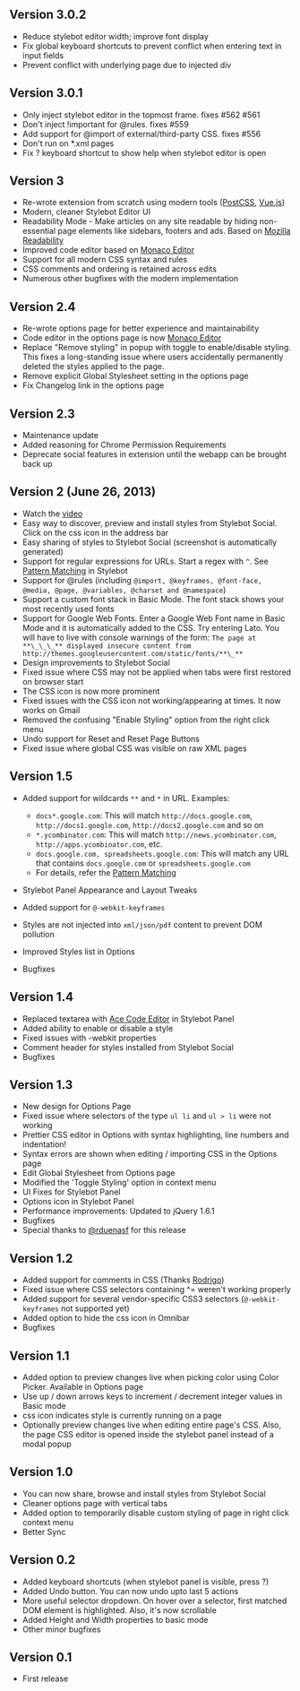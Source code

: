 ## Version 3.0.2

- Reduce stylebot editor width; improve font display
- Fix global keyboard shortcuts to prevent conflict when entering text in input fields
- Prevent conflict with underlying page due to injected div

## Version 3.0.1

- Only inject stylebot editor in the topmost frame. fixes #562 #561
- Don't inject !important for @rules. fixes #559
- Add support for @import of external/third-party CSS. fixes #556
- Don't run on \*.xml pages
- Fix ? keyboard shortcut to show help when stylebot editor is open

## Version 3

- Re-wrote extension from scratch using modern tools ([PostCSS](ttps://postcss.org/), [Vue.js](https://vuejs.org/))
- Modern, cleaner Stylebot Editor UI
- Readability Mode - Make articles on any site readable by hiding
  non-essential page elements like sidebars, footers and ads. Based on [Mozilla Readability](https://github.com/mozilla/readability)
- Improved code editor based on [Monaco Editor](https://microsoft.github.io/monaco-editor/)
- Support for all modern CSS syntax and rules
- CSS comments and ordering is retained across edits
- Numerous other bugfixes with the modern implementation

## Version 2.4

- Re-wrote options page for better experience and maintainability
- Code editor in the options page is now [Monaco Editor](https://microsoft.github.io/monaco-editor/)
- Replace "Remove styling" in popup with toggle to enable/disable styling. This fixes a long-standing issue where users accidentally permanently deleted the styles applied to the page.
- Remove explicit Global Stylesheet setting in the options page
- Fix Changelog link in the options page

## Version 2.3

- Maintenance update
- Added reasoning for Chrome Permission Requirements
- Deprecate social features in extension until the webapp can be brought back up

## Version 2 (June 26, 2013)

- Watch the [video](http://www.youtube.com/watch?v=zcOLjfPptw4)
- Easy way to discover, preview and install styles from Stylebot Social. Click on the css icon in the address bar
- Easy sharing of styles to Stylebot Social (screenshot is automatically generated)
- Support for regular expressions for URLs. Start a regex with `^`. See [Pattern Matching](https://github.com/ankit/stylebot#pattern-matching) in Stylebot
- Support for @rules (including `@import, @keyframes, @font-face, @media, @page, @variables, @charset and @namespace`)
- Support a custom font stack in Basic Mode. The font stack shows your most recently used fonts
- Support for Google Web Fonts. Enter a Google Web Font name in Basic Mode and it is automatically added to the CSS. Try entering Lato.
  You will have to live with console warnings of the form: `The page at **\_\_\_** displayed insecure content from http://themes.googleusercontent.com/static/fonts/**\_**`
- Design improvements to Stylebot Social
- Fixed issue where CSS may not be applied when tabs were first restored on browser start
- The CSS icon is now more prominent
- Fixed issues with the CSS icon not working/appearing at times. It now works on Gmail
- Removed the confusing "Enable Styling" option from the right click menu
- Undo support for Reset and Reset Page Buttons
- Fixed issue where global CSS was visible on raw XML pages

## Version 1.5

- Added support for wildcards `**` and `*` in URL. Examples:

  - `docs*.google.com`: This will match `http://docs.google.com`, `http://docs1.google.com`, `http://docs2.google.com` and so on
  - `*.ycombinator.com`: This will match `http://news.ycombinator.com`, `http://apps.ycombinator.com`, etc.
  - `docs.google.com, spreadsheets.google.com`: This will match any URL that contains `docs.google.com` or `spreadsheets.google.com`
  - For details, refer the [Pattern Matching](https://github.com/ankit/stylebot#pattern-matching)

- Stylebot Panel Appearance and Layout Tweaks
- Added support for `@-webkit-keyframes`
- Styles are not injected into `xml/json/pdf` content to prevent DOM pollution
- Improved Styles list in Options
- Bugfixes

## Version 1.4

- Replaced textarea with [Ace Code Editor](http://ace.ajax.org/) in Stylebot Panel
- Added ability to enable or disable a style
- Fixed issues with -webkit properties
- Comment header for styles installed from Stylebot Social
- Bugfixes

## Version 1.3

- New design for Options Page
- Fixed issue where selectors of the type `ul li` and `ul > li` were not working
- Prettier CSS editor in Options with syntax highlighting, line numbers and indentation!
- Syntax errors are shown when editing / importing CSS in the Options page
- Edit Global Stylesheet from Options page
- Modified the 'Toggle Styling' option in context menu
- UI Fixes for Stylebot Panel
- Options icon in Stylebot Panel
- Performance improvements: Updated to jQuery 1.6.1
- Bugfixes
- Special thanks to [@rduenasf](https://github.com/rduenasf) for this release

## Version 1.2

- Added support for comments in CSS (Thanks [Rodrigo](https://github.com/rduenasf))
- Fixed issue where CSS selectors containing ^= weren't working properly
- Added support for several vendor-specific CSS3 selectors (`@-webkit-keyframes` not supported yet)
- Added option to hide the css icon in Omnibar
- Bugfixes

## Version 1.1

- Added option to preview changes live when picking color using Color Picker. Available in Options page
- Use up / down arrows keys to increment / decrement integer values in Basic mode
- css icon indicates style is currently running on a page
- Optionally preview changes live when editing entire page's CSS. Also, the page CSS editor is opened inside the stylebot panel instead of a modal popup

## Version 1.0

- You can now share, browse and install styles from Stylebot Social
- Cleaner options page with vertical tabs
- Added option to temporarily disable custom styling of page in right click context menu
- Better Sync

## Version 0.2

- Added keyboard shortcuts (when stylebot panel is visible, press ?)
- Added Undo button. You can now undo upto last 5 actions
- More useful selector dropdown. On hover over a selector, first matched DOM element is highlighted. Also, it's now scrollable
- Added Height and Width properties to basic mode
- Other minor bugfixes

## Version 0.1

- First release
